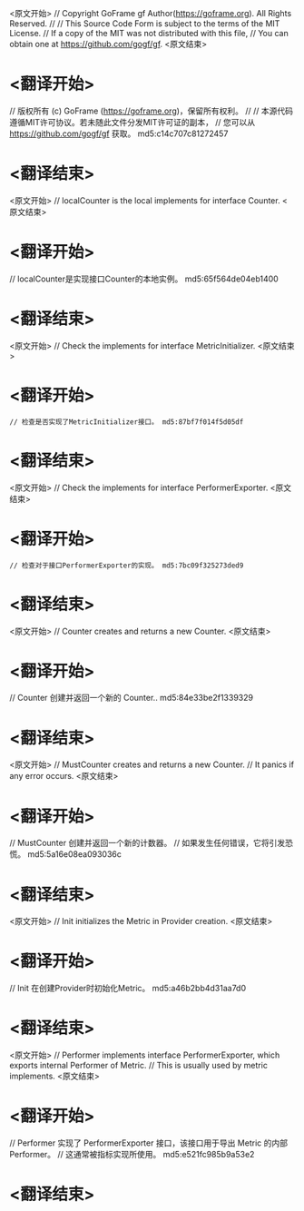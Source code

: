
<原文开始>
// Copyright GoFrame gf Author(https://goframe.org). All Rights Reserved.
//
// This Source Code Form is subject to the terms of the MIT License.
// If a copy of the MIT was not distributed with this file,
// You can obtain one at https://github.com/gogf/gf.
<原文结束>

# <翻译开始>
// 版权所有 (c) GoFrame (https://goframe.org)，保留所有权利。
//
// 本源代码遵循MIT许可协议。若未随此文件分发MIT许可证的副本，
// 您可以从 https://github.com/gogf/gf 获取。 md5:c14c707c81272457
# <翻译结束>


<原文开始>
// localCounter is the local implements for interface Counter.
<原文结束>

# <翻译开始>
// localCounter是实现接口Counter的本地实例。 md5:65f564de04eb1400
# <翻译结束>


<原文开始>
// Check the implements for interface MetricInitializer.
<原文结束>

# <翻译开始>
	// 检查是否实现了MetricInitializer接口。 md5:87bf7f014f5d05df
# <翻译结束>


<原文开始>
// Check the implements for interface PerformerExporter.
<原文结束>

# <翻译开始>
	// 检查对于接口PerformerExporter的实现。 md5:7bc09f325273ded9
# <翻译结束>


<原文开始>
// Counter creates and returns a new Counter.
<原文结束>

# <翻译开始>
// Counter 创建并返回一个新的 Counter.. md5:84e33be2f1339329
# <翻译结束>


<原文开始>
// MustCounter creates and returns a new Counter.
// It panics if any error occurs.
<原文结束>

# <翻译开始>
// MustCounter 创建并返回一个新的计数器。
// 如果发生任何错误，它将引发恐慌。 md5:5a16e08ea093036c
# <翻译结束>


<原文开始>
// Init initializes the Metric in Provider creation.
<原文结束>

# <翻译开始>
// Init 在创建Provider时初始化Metric。 md5:a46b2bb4d31aa7d0
# <翻译结束>


<原文开始>
// Performer implements interface PerformerExporter, which exports internal Performer of Metric.
// This is usually used by metric implements.
<原文结束>

# <翻译开始>
// Performer 实现了 PerformerExporter 接口，该接口用于导出 Metric 的内部 Performer。
// 这通常被指标实现所使用。 md5:e521fc985b9a53e2
# <翻译结束>

